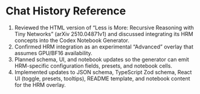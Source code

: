 # Chat History Reference

1. Reviewed the HTML version of “Less is More: Recursive Reasoning with Tiny Networks” (arXiv 2510.04871v1) and discussed integrating its HRM concepts into the Codex Notebook Generator.
2. Confirmed HRM integration as an experimental “Advanced” overlay that assumes GPU/BF16 availability.
3. Planned schema, UI, and notebook updates so the generator can emit HRM-specific configuration fields, presets, and notebook cells.
4. Implemented updates to JSON schema, TypeScript Zod schema, React UI (toggle, presets, tooltips), README template, and notebook content for the HRM overlay.
